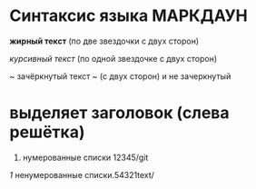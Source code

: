 # Синтаксис языка МАРКДАУН #

**жирный текст** (по две звездочки с двух сторон)

*курсивный текст* (по одной звездочке с двух сторон)

~ зачёркнутый текст ~ (с двух сторон) и не зачеркнутый

# выделяет заголовок (слева решётка)

1. нумерованные списки 12345/git

*1* ненумерованные списки.54321text/
